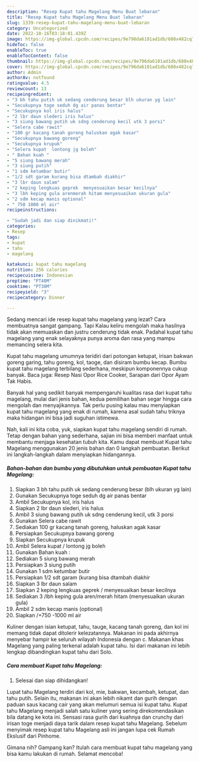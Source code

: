 ```yaml
---
description: "Resep Kupat tahu Magelang Menu Buat lebaran"
title: "Resep Kupat tahu Magelang Menu Buat lebaran"
slug: 1339-resep-kupat-tahu-magelang-menu-buat-lebaran
category: Uncategorized
date: 2022-10-16T03:18:01.439Z
image: https://img-global.cpcdn.com/recipes/9e796da6101ad1db/680x482cq70/kupat-tahu-magelang-foto-resep-utama.jpg
hideToc: false
enableToc: true
enableTocContent: false
thumbnail: https://img-global.cpcdn.com/recipes/9e796da6101ad1db/680x482cq70/kupat-tahu-magelang-foto-resep-utama.jpg
cover: https://img-global.cpcdn.com/recipes/9e796da6101ad1db/680x482cq70/kupat-tahu-magelang-foto-resep-utama.jpg
author: Admin
authorAv: notfound
ratingvalue: 4.5
reviewcount: 13
recipeingredient:
- "3 bh tahu putih uk sedang cenderung besar blh ukuran yg lain"
- "Secukupnya toge seduh dg air panas bentar"
- "Secukupnya kol iris halus"
- "2 lbr daun slederi iris halus"
- "3 siung bawang putih uk sdng cenderung kecil utk 3 porsi"
- "Selera cabe rawit"
- "100 gr kacang tanah goreng haluskan agak kasar"
- "Secukupnya bawang goreng"
- "Secukupnya krupuk"
- "Selera kupat  lontong jg boleh"
- " Bahan kuah "
- "5 siung bawang merah"
- "3 siung putih"
- "1 sdm ketumbar butir"
- "1/2 sdt garam kurang bisa dtambah diakhir"
- "3 lbr daun salam"
- "2 keping lengkuas geprek  menyesuaikan besar kecilnya"
- "3 lbh keping gula arenmerah hitam menyesuaikan ukuran gula"
- "2 sdm kecap manis optional"
- " 750 1000 ml air"
recipeinstructions:

- "Sudah jadi dan siap dinikmati!"
categories:
- Resep
tags:
- kupat
- tahu
- magelang

katakunci: kupat tahu magelang 
nutrition: 256 calories
recipecuisine: Indonesian
preptime: "PT40M"
cooktime: "PT30M"
recipeyield: "3"
recipecategory: Dinner

---
```



Sedang mencari ide resep kupat tahu magelang yang lezat? Cara membuatnya sangat gampang. Tapi Kalau keliru mengolah maka hasilnya tidak akan memuaskan dan justru cenderung tidak enak. Padahal kupat tahu magelang yang enak selayaknya punya aroma dan rasa yang mampu memancing selera kita.


Kupat tahu magelang umumnya teridiri dari potongan ketupat, irisan bakwan goreng garing, tahu goreng, kol, taoge, dan disiram bumbu kecap. Bumbu kupat tahu magelang terbilang sederhana, meskipun komponennya cukup banyak. Baca juga: Resep Nasi Opor Rice Cooker, Sarapan dari Opor Ayam Tak Habis.

Banyak hal yang sedikit banyak mempengaruhi kualitas rasa dari kupat tahu magelang, mulai dari jenis bahan, kedua pemilihan bahan segar hingga cara mengolah dan menyajikannya. Tak perlu pusing kalau mau menyiapkan kupat tahu magelang yang enak di rumah, karena asal sudah tahu triknya maka hidangan ini bisa jadi suguhan istimewa.


Nah, kali ini kita coba, yuk, siapkan kupat tahu magelang sendiri di rumah. Tetap dengan bahan yang sederhana, sajian ini bisa memberi manfaat untuk membantu menjaga kesehatan tubuh kita. Kamu dapat membuat Kupat tahu Magelang menggunakan 20 jenis bahan dan 0 langkah pembuatan. Berikut ini langkah-langkah dalam menyiapkan hidangannya.

<!--inarticleads1-->

##### Bahan-bahan dan bumbu yang dibutuhkan untuk pembuatan Kupat tahu Magelang:

1. Siapkan 3 bh tahu putih uk sedang cenderung besar (blh ukuran yg lain)
1. Gunakan Secukupnya toge seduh dg air panas bentar
1. Ambil Secukupnya kol, iris halus
1. Siapkan 2 lbr daun slederi, iris halus
1. Ambil 3 siung bawang putih uk sdng cenderung kecil, utk 3 porsi
1. Gunakan Selera cabe rawit
1. Sediakan 100 gr kacang tanah goreng, haluskan agak kasar
1. Persiapkan Secukupnya bawang goreng
1. Siapkan Secukupnya krupuk
1. Ambil Selera kupat / lontong jg boleh
1. Gunakan  Bahan kuah :
1. Sediakan 5 siung bawang merah
1. Persiapkan 3 siung putih
1. Gunakan 1 sdm ketumbar butir
1. Persiapkan 1/2 sdt garam (kurang bisa dtambah diakhir
1. Siapkan 3 lbr daun salam
1. Siapkan 2 keping lengkuas geprek / menyesuaikan besar kecilnya
1. Sediakan 3 /lbh keping gula aren/merah hitam (menyesuaikan ukuran gula)
1. Ambil 2 sdm kecap manis (optional)
1. Siapkan  /+750 -1000 ml air


Kuliner dengan isian ketupat, tahu, tauge, kacang tanah goreng, dan kol ini memang tidak dapat ditolerir kelezatannya. Makanan ini pada akhirnya menyebar hampir ke seluruh wilayah Indonesia dengan c. Makanan khas Magelang yang paling terkenal adalah kupat tahu. Isi dari makanan ini lebih lengkap dibandingkan kupat tahu dari Solo. 

<!--inarticleads2-->

##### Cara membuat Kupat tahu Magelang:


1. Selesai dan siap dihidangkan!

Lupat tahu Magelang terdiri dari kol, mie, bakwan, kecambah, ketupat, dan tahu putih. Selain itu, makanan ini akan lebih nikamt dan gurih dengan paduan saus kacang cair yang akan melumuri semua isi kupat tahu. Kupat tahu Magelang menjadi salah satu kuliner yang sering direkomendasikan bila datang ke kota ini. Sensasi rasa gurih dari kuahnya dan crunchy dari irisan toge menjadi daya tarik dalam resep kupat tahu Magelang. Sebelum menyimak resep kupat tahu Magelang asli ini jangan lupa cek Rumah Ekslusif dari Pinhome. 

Gimana nih? Gampang kan? Itulah cara membuat kupat tahu magelang yang bisa kamu lakukan di rumah. Selamat mencoba!
